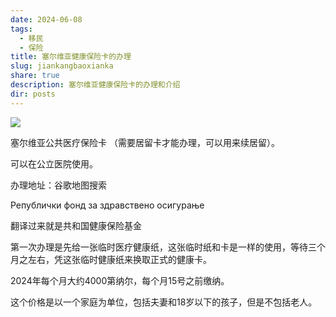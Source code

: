 ```yaml
---
date: 2024-06-08
tags:
  - 移民
  - 保险
title: 塞尔维亚健康保险卡的办理
slug: jiankangbaoxianka
share: true
description: 塞尔维亚健康保险卡的办理和介绍
dir: posts
---
```

![](https://cdn.jsdelivr.net/gh/feifei8333/image@main/70/2310202406081527801.jpg)

塞尔维亚公共医疗保险卡  （需要居留卡才能办理，可以用来续居留）。

可以在公立医院使用。

办理地址：谷歌地图搜索  

Републички фонд за здравствено осигурање

翻译过来就是共和国健康保险基金

第一次办理是先给一张临时医疗健康纸，这张临时纸和卡是一样的使用，等待三个月之左右，凭这张临时健康纸来换取正式的健康卡。

2024年每个月大约4000第纳尔，每个月15号之前缴纳。

这个价格是以一个家庭为单位，包括夫妻和18岁以下的孩子，但是不包括老人。